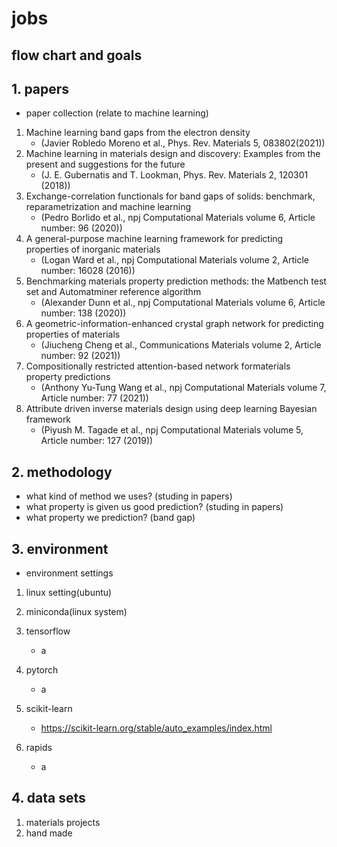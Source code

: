 # jobs

## flow chart and goals

## 1. papers
  - paper collection (relate to machine learning)

  1. Machine learning band gaps from the electron density
     - (Javier Robledo Moreno et al., Phys. Rev. Materials 5, 083802(2021))
  2. Machine learning in materials design and discovery: Examples from the present and suggestions for the future
     - (J. E. Gubernatis and T. Lookman, Phys. Rev. Materials 2, 120301 (2018))
  3. Exchange-correlation functionals for band gaps of solids: benchmark, reparametrization and machine learning
     - (Pedro Borlido et al., npj Computational Materials volume 6, Article number: 96 (2020))
  4. A general-purpose machine learning framework for predicting properties of inorganic materials
     - (Logan Ward et al., npj Computational Materials volume 2, Article number: 16028 (2016))
  5. Benchmarking materials property prediction methods: the Matbench test set and Automatminer reference algorithm
     - (Alexander Dunn et al., npj Computational Materials volume 6, Article number: 138 (2020))
  6. A geometric-information-enhanced crystal graph network for predicting properties of materials
     - (Jiucheng Cheng et al., Communications Materials volume 2, Article number: 92 (2021))
  7. Compositionally restricted attention-based network formaterials property predictions
     - (Anthony Yu-Tung Wang et al., npj Computational Materials volume 7, Article number: 77 (2021))
  8. Attribute driven inverse materials design using deep learning Bayesian framework
     - (Piyush M. Tagade et al., npj Computational Materials volume 5, Article number: 127 (2019))

## 2. methodology
  - what kind of method we uses? (studing in papers)
  - what property is given us good prediction? (studing in papers)
  - what property we prediction? (band gap)

## 3. environment
  - environment settings

  1. linux setting(ubuntu)
  2. miniconda(linux system)
  3. tensorflow
      - a  
  4. pytorch
      - a
  5. scikit-learn     
      - https://scikit-learn.org/stable/auto_examples/index.html 
       
  6. rapids
      - a
      
## 4. data sets
  1. materials projects
  2. hand made


